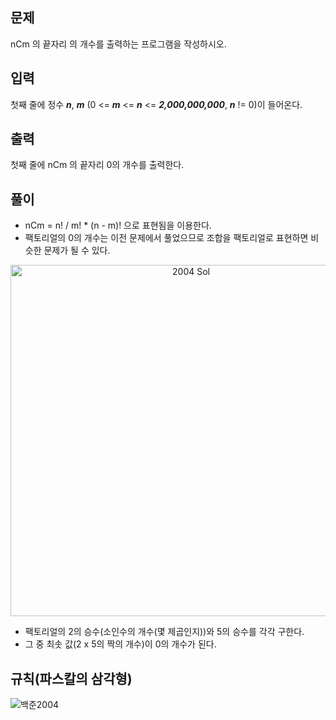 ## 문제
nCm 의 끝자리 의 개수를 출력하는 프로그램을 작성하시오.

## 입력
첫째 줄에 정수 ***n***, ***m*** (0 <= ***m*** <= ***n*** <= ***2,000,000,000***, ***n*** != 0)이 들어온다.

## 출력
첫째 줄에 
nCm 의 끝자리 0의 개수를 출력한다.

## 풀이
 - nCm = n! / m! * (n - m)! 으로 표현됨을 이용한다.
 - 팩토리얼의 0의 개수는 이전 문제에서 풀었으므로 조합을 팩토리얼로 표현하면 비슷한 문제가 될 수 있다.
 <p align = center><img width="562" alt="2004 Sol" src="https://user-images.githubusercontent.com/63500239/128363823-b04666ed-8515-49f0-8207-5a3117e14df6.png"></p>

 - 팩토리얼의 2의 승수(소인수의 개수(몇 제곱인지))와 5의 승수를 각각 구한다.
 - 그 중 최솟 값(2 x 5의 짝의 개수)이 0의 개수가 된다.

## 규칙(파스칼의 삼각형)
![백준2004](https://user-images.githubusercontent.com/63500239/128036514-b4247ac3-bb5e-4f30-ab68-1b9bffa38406.png)
